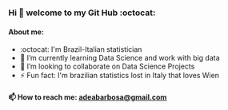 
### Hi 👋 welcome to my Git Hub :octocat:
#### About me:

- :octocat:  I'm Brazil-Italian statistician
- 🌱 I’m currently learning Data Science and work with big data
- 👯 I’m looking to collaborate on Data Science Projects
- ⚡ Fun fact: I'm brazilian statistics lost in Italy that loves Wien

####  📫 How to reach me: adeabarbosa@gmail.com

<!--
**alessandra-barbosa/alessandra-barbosa** is a ✨ _special_ ✨ repository because its `README.md` (this file) appears on your GitHub profile.


-->
